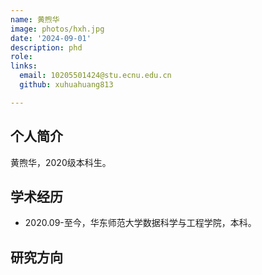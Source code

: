 ```yaml
---
name: 黄煦华
image: photos/hxh.jpg
date: '2024-09-01'
description: phd
role: 
links:
  email: 10205501424@stu.ecnu.edu.cn
  github: xuhuahuang813

---
```


## 个人简介

黄煦华，2020级本科生。

## 学术经历

* 2020.09-至今，华东师范大学数据科学与工程学院，本科。

## 研究方向
